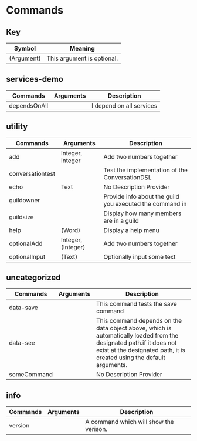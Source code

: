 # Commands

## Key
| Symbol     | Meaning                    |
| ---------- | -------------------------- |
| (Argument) | This argument is optional. |

## services-demo
| Commands     | Arguments | Description              |
| ------------ | --------- | ------------------------ |
| dependsOnAll | <none>    | I depend on all services |

## utility
| Commands         | Arguments          | Description                                              |
| ---------------- | ------------------ | -------------------------------------------------------- |
| add              | Integer, Integer   | Add two numbers together                                 |
| conversationtest | <none>             | Test the implementation of the ConversationDSL           |
| echo             | Text               | No Description Provider                                  |
| guildowner       | <none>             | Provide info about the guild you executed the command in |
| guildsize        | <none>             | Display how many members are in a guild                  |
| help             | (Word)             | Display a help menu                                      |
| optionalAdd      | Integer, (Integer) | Add two numbers together                                 |
| optionalInput    | (Text)             | Optionally input some text                               |

## uncategorized
| Commands    | Arguments | Description                                                                                                                                                                                   |
| ----------- | --------- | --------------------------------------------------------------------------------------------------------------------------------------------------------------------------------------------- |
| data-save   | <none>    | This command tests the save command                                                                                                                                                           |
| data-see    | <none>    | This command depends on the data object above, which is automatically loaded from the designated path.if it does not exist at the designated path, it is created using the default arguments. |
| someCommand | <none>    | No Description Provider                                                                                                                                                                       |

## info
| Commands | Arguments | Description                            |
| -------- | --------- | -------------------------------------- |
| version  | <none>    | A command which will show the verison. |

